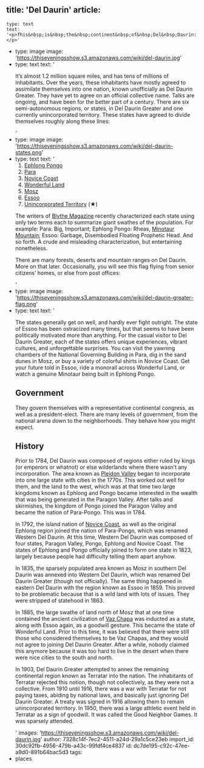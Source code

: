 title: 'Del Daurin'
article:
  -
    type: text
    text: '<p>This&nbsp;is&nbsp;the&nbsp;continent&nbsp;of&nbsp;Del&nbsp;Daurin:</p>'
  -
    type: image
    image: 'https://thiseveningsshow.s3.amazonaws.com/wiki/del-daurin.jpg'
  -
    type: text
    text: '<p>It’s almost 1.2 million square miles, and has tens of millions of inhabitants. Over the years, these inhabitants have mostly agreed to assimilate themselves into one nation, known unofficially as Del Daurin Greater. They have yet to agree on an official collective name. Talks are ongoing, and have been for the better part of a century. There are six semi-autonomous regions, or states, in Del Daurin Greater and one currently unincorporated territory. These states have agreed to divide themselves roughly along these lines:</p>'
  -
    type: image
    image: 'https://thiseveningsshow.s3.amazonaws.com/wiki/del-daurin-states.png'
  -
    type: text
    text: '<ol><li><a href="{{ link:369748df-67b7-4bab-a56a-28876bdb0483 }}">Ephlong Pongo</a><br></li><li><a href="{{ link:057bcef7-790d-4823-a957-b39224f7d7b8 }}">Para</a><br></li><li><a href="{{ link:90bf455a-00d2-4911-bef1-17f797c7e5f7 }}">Novice Coast</a><br></li><li><a href="{{ link:8e2e83ac-f973-459a-abea-bc00b2a7e441 }}">Wonderful Land</a><br></li><li><a href="{{ link:96ffba07-5fef-4937-82aa-32dcfd5ca660 }}">Mosz</a><br></li><li><a href="{{ link:67c0557b-0a92-45db-8119-813e66a8be46 }}">Essoo</a><br></li><li><a href="{{ link:97cbcb3e-2a24-404f-8b95-9a46d7f18e1e }}">Unincorporated Territory</a> (★)</li></ol><p>The writers of <a href="{{ link:aba13870-5297-4624-aab2-82a5e48c9e8d }}">Blythe Magazine</a>&nbsp;recently characterized each state using only two terms each to summarize giant swathes of the population. For example: Para: Big, Important; Ephlong Pongo: Rheas, <a href="{{ link:665bf31e-7401-4335-a4c1-7fc6137bf58e }}">Minotaur Mountain</a>; Essoo: Garbage, Disembodied Floating Prophetic Head. And so forth. A crude and misleading characterization, but entertaining nonetheless.</p><p>There are many forests, deserts and mountain ranges on Del Daurin. More on that later. Occasionally, you will see this flag flying from senior citizens’ homes, or else from post offices:</p>'
  -
    type: image
    image: 'https://thiseveningsshow.s3.amazonaws.com/wiki/del-daurin-greater-flag.png'
  -
    type: text
    text: '<p>The states generally get on well, and hardly ever fight outright. The state of Essoo has been ostracized many times, but that seems to have been politically motivated more than anything. For the casual visitor to Del Daurin Greater, each of the states offers unique experiences, vibrant cultures, and unforgettable surprises. You can visit the yawning chambers of the National Governing Building in Para, dig in the sand dunes in Mosz, or buy a variety of colorful shirts in Novice Coast. Get your future told in Essoo, ride a monorail across Wonderful Land, or watch a genuine Minotaur being built in Ephlong Pongo.</p><h2>Government</h2><p>They govern themselves with a representative continental congress, as well as a president-elect. There are many levels of government, from the national arena down to the neighborhoods. They behave how you might expect.</p><h2>History</h2><p>Prior to 1784, Del Daurin was composed of regions either ruled by kings (or emperors or whatnot) or else wilderlands where there wasn’t any incorporation. The area known as <a href="{{ link:73ce5f24-4d30-41cd-94a8-7981f44447cc }}">Pleidon Valley</a> began to incorporate into one large state with cities in the 1770s. This worked out well for them, and the land to the west, which was at that time two large kingdoms known as Ephlong and Pongo became interested in the wealth that was being generated in the Paragon Valley. After talks and skirmishes, the kingdom of Pongo joined the Paragon Valley and became the nation of Para-Pongo. This was in 1784.</p><p>In 1792, the island nation of <a href="{{ link:90bf455a-00d2-4911-bef1-17f797c7e5f7 }}">Novice Coast</a>, as well as the original Ephlong region joined the nation of Para-Pongo, which was renamed Western Del Daurin. At this time, Western Del Daurin was composed of four states, Paragon Valley, Pongo, Ephlong and Novice Coast. The states of Ephlong and Pongo officially joined to form one state in 1823, largely because people had difficulty telling them apart anyhow.</p><p>In 1835, the sparsely populated area known as Mosz in southern Del Daurin was annexed into Western Del Daurin, which was renamed Del Daurin Greater (though not officially). The same thing happened in eastern Del Daurin with the region known as Essoo in 1859. This proved to be problematic because that is a wild land with lots of issues. They were stripped of statehood in 1863.</p><p>In 1885, the large swathe of land north of Mosz that at one time contained the ancient civilization of <a href="{{ link:e135d8ec-1f86-4f4d-a42e-ae5a29861c49 }}">Vaz Chapa</a> was inducted as a state, along with Essoo again, as a goodwill gesture. This became the state of Wonderful Land. Prior to this time, it was believed that there were still those who considered themselves to be Vaz Chapas, and they would not agree to joining Del Daurin Greater. After a while, nobody claimed this anymore because it was too hard to live in the desert when there were nice cities to the south and north.</p><p>In 1903, Del Daurin Greater attempted to annex the remaining continental region known as Terratar into the nation. The inhabitants of Terratar rejected this notion, though not collectively, as they were not a collective. From 1910 until 1916, there was a war with Terratar for not paying taxes, abiding by national laws, and basically just ignoring Del Daurin Greater. A treaty was signed in 1916 allowing them to remain unincorporated territory. In 1950, there was a large athletic event held in Terratar as a sign of goodwill. It was called the Good Neighbor Games. It was sparsely attended.</p>'
images: 'https://thiseveningsshow.s3.amazonaws.com/wiki/del-daurin.jpg'
author: 7328c14f-7ec2-4511-a24d-29a1c5ce23eb
import_id: 30dc92fb-4956-479b-a43c-99fdf4ce4837
id: dc7de195-c92c-47ee-a9d0-891b64bac5d3
tags:
  - places
